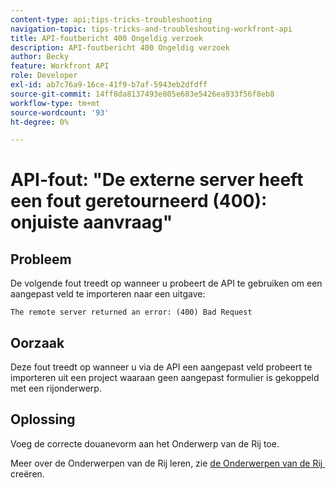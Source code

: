 ```yaml
---
content-type: api;tips-tricks-troubleshooting
navigation-topic: tips-tricks-and-troubleshooting-workfront-api
title: API-foutbericht 400 Ongeldig verzoek
description: API-foutbericht 400 Ongeldig verzoek
author: Becky
feature: Workfront API
role: Developer
exl-id: ab7c76a9-16ce-41f9-b7af-5943eb2dfdff
source-git-commit: 14ff8da8137493e805e683e5426ea933f56f8eb8
workflow-type: tm+mt
source-wordcount: '93'
ht-degree: 0%

---
```



# API-fout: &quot;De externe server heeft een fout geretourneerd (400): onjuiste aanvraag&quot;

## Probleem

De volgende fout treedt op wanneer u probeert de API te gebruiken om een aangepast veld te importeren naar een uitgave:

`The remote server returned an error: (400) Bad Request`

## Oorzaak

Deze fout treedt op wanneer u via de API een aangepast veld probeert te importeren uit een project waaraan geen aangepast formulier is gekoppeld met een rijonderwerp.

## Oplossing

Voeg de correcte douanevorm aan het Onderwerp van de Rij toe.

Meer over de Onderwerpen van de Rij leren, zie [&#x200B; de Onderwerpen van de Rij &#x200B;](../../manage-work/requests/create-and-manage-request-queues/create-queue-topics.md) creëren.

